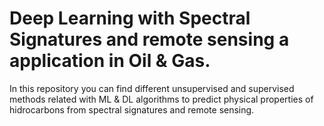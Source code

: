 # Deep Learning with Spectral Signatures and remote sensing a application in Oil & Gas.
In this repository you can find different unsupervised and supervised methods related with ML & DL algorithms to predict physical properties of hidrocarbons from spectral signatures and remote sensing.
